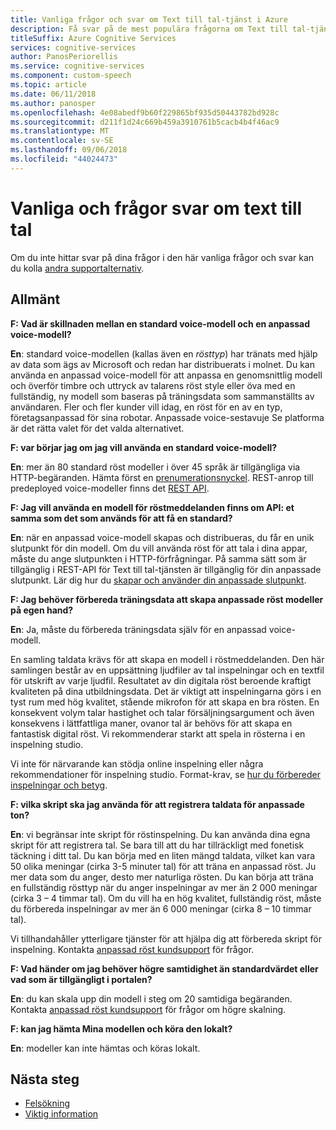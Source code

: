 ```yaml
---
title: Vanliga frågor och svar om Text till tal-tjänst i Azure
description: Få svar på de mest populära frågorna om Text till tal-tjänsten.
titleSuffix: Azure Cognitive Services
services: cognitive-services
author: PanosPeriorellis
ms.service: cognitive-services
ms.component: custom-speech
ms.topic: article
ms.date: 06/11/2018
ms.author: panosper
ms.openlocfilehash: 4e08abedf9b60f229865bf935d50443782bd928c
ms.sourcegitcommit: d211f1d24c669b459a3910761b5cacb4b4f46ac9
ms.translationtype: MT
ms.contentlocale: sv-SE
ms.lasthandoff: 09/06/2018
ms.locfileid: "44024473"
---
```

# <a name="text-to-speech-frequently-asked-questions"></a>Vanliga och frågor svar om text till tal

Om du inte hittar svar på dina frågor i den här vanliga frågor och svar kan du kolla [andra supportalternativ](support.md).

## <a name="general"></a>Allmänt

**F: Vad är skillnaden mellan en standard voice-modell och en anpassad voice-modell?**

**En**: standard voice-modellen (kallas även en *rösttyp*) har tränats med hjälp av data som ägs av Microsoft och redan har distribuerats i molnet. Du kan använda en anpassad voice-modell för att anpassa en genomsnittlig modell och överför timbre och uttryck av talarens röst style eller öva med en fullständig, ny modell som baseras på träningsdata som sammanställts av användaren. Fler och fler kunder vill idag, en röst för en av en typ, företagsanpassad för sina robotar. Anpassade voice-sestavuje Se platforma är det rätta valet för det valda alternativet.

**F: var börjar jag om jag vill använda en standard voice-modell?**

**En**: mer än 80 standard röst modeller i över 45 språk är tillgängliga via HTTP-begäranden. Hämta först en [prenumerationsnyckel](https://docs.microsoft.com/en-us/azure/cognitive-services/speech-service/get-started). REST-anrop till predeployed voice-modeller finns det [REST API](https://docs.microsoft.com/en-us/azure/cognitive-services/speech-service/rest-apis#text-to-speech).

**F: Jag vill använda en modell för röstmeddelanden finns om API: et samma som det som används för att få en standard?**

**En**: när en anpassad voice-modell skapas och distribueras, du får en unik slutpunkt för din modell. Om du vill använda röst för att tala i dina appar, måste du ange slutpunkten i HTTP-förfrågningar. På samma sätt som är tillgänglig i REST-API för Text till tal-tjänsten är tillgänglig för din anpassade slutpunkt. Lär dig hur du [skapar och använder din anpassade slutpunkt](https://docs.microsoft.com/en-us/azure/cognitive-services/speech-service/how-to-customize-voice-font#create-and-use-a-custom-endpoint).

**F: Jag behöver förbereda träningsdata att skapa anpassade röst modeller på egen hand?**

**En**: Ja, måste du förbereda träningsdata själv för en anpassad voice-modell.

En samling taldata krävs för att skapa en modell i röstmeddelanden. Den här samlingen består av en uppsättning ljudfiler av tal inspelningar och en textfil för utskrift av varje ljudfil. Resultatet av din digitala röst beroende kraftigt kvaliteten på dina utbildningsdata. Det är viktigt att inspelningarna görs i en tyst rum med hög kvalitet, stående mikrofon för att skapa en bra rösten. En konsekvent volym talar hastighet och talar försäljningsargument och även konsekvens i lättfattliga maner, ovanor tal är behövs för att skapa en fantastisk digital röst. Vi rekommenderar starkt att spela in rösterna i en inspelning studio.

Vi inte för närvarande kan stödja online inspelning eller några rekommendationer för inspelning studio. Format-krav, se [hur du förbereder inspelningar och betyg](https://docs.microsoft.com/en-us/azure/cognitive-services/speech-service/how-to-customize-voice-font#prepare-recordings-and-transcripts).

**F: vilka skript ska jag använda för att registrera taldata för anpassade ton?**

**En**: vi begränsar inte skript för röstinspelning. Du kan använda dina egna skript för att registrera tal. Se bara till att du har tillräckligt med fonetisk täckning i ditt tal. Du kan börja med en liten mängd taldata, vilket kan vara 50 olika meningar (cirka 3-5 minuter tal) för att träna en anpassad röst. Ju mer data som du anger, desto mer naturliga rösten. Du kan börja att träna en fullständig rösttyp när du anger inspelningar av mer än 2 000 meningar (cirka 3 – 4 timmar tal). Om du vill ha en hög kvalitet, fullständig röst, måste du förbereda inspelningar av mer än 6 000 meningar (cirka 8 – 10 timmar tal).

Vi tillhandahåller ytterligare tjänster för att hjälpa dig att förbereda skript för inspelning. Kontakta [anpassad röst kundsupport](mailto:customvoice@microsoft.com?subject=Inquiries%20about%20scripts%20generation%20for%20Custom%20Voice%20creation) för frågor.

**F: Vad händer om jag behöver högre samtidighet än standardvärdet eller vad som är tillgängligt i portalen?**

**En**: du kan skala upp din modell i steg om 20 samtidiga begäranden. Kontakta [anpassad röst kundsupport](mailto:customvoice@microsoft.com?subject=Inquiries%20about%20scripts%20generation%20for%20Custom%20Voice%20creation) för frågor om högre skalning.

**F: kan jag hämta Mina modellen och köra den lokalt?**

**En**: modeller kan inte hämtas och köras lokalt.

## <a name="next-steps"></a>Nästa steg

* [Felsökning](troubleshooting.md)
* [Viktig information](releasenotes.md)
